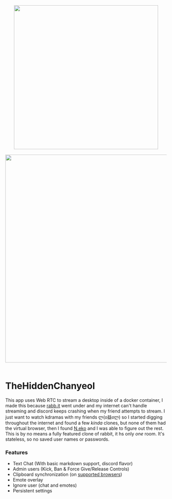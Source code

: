 <div align="center">
<a href="https://n.eko.moe/#/" ><img src="https://raw.githubusercontent.com/nurdism/neko/master/docs/_media/logo.png" width="450" height="auto"/></a>
<br/>
<br/>
<img src="https://i.imgur.com/ZSzbQr7.gif" width="650" height="auto"/>
<br/>
<br/>
</div>

# TheHiddenChanyeol
 This app uses Web RTC to stream a desktop inside of a docker container, I made this because [rabb.it](https://en.wikipedia.org/wiki/Rabb.it) went under and my internet can't handle streaming and discord keeps crashing when my friend attempts to stream. I just want to watch kdramas with my friends ლ(ಠ益ಠლ) so I started digging throughout the internet and found a few *kinda* clones, but none of them had the virtual browser, then I found [N.eko](https://github.com/nurdism/neko) and I was able to figure out the rest. This is by no means a fully featured clone of rabbit, it hs only *one* room. It's stateless, so no saved user names or passwords. 

### Features
  * Text Chat (With basic markdown support, discord flavor)
  * Admin users (Kick, Ban & Force Give/Release Controls)
  * Clipboard synchronization (on [supported browsers](https://developer.mozilla.org/en-US/docs/Web/API/Clipboard/readText))
  * Emote overlay
  * Ignore user (chat and emotes)
  * Persistent settings

